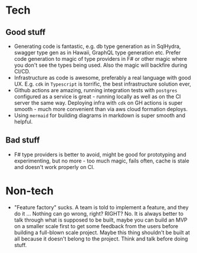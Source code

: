 # Tech

## Good stuff

- Generating code is fantastic, e.g. db type generation as in SqlHydra, swagger type gen as in Hawaii, GraphQL type generation etc. Prefer code generation to magic of type providers in F# or other magic where you don't see the types being used. Also the magic will backfire during CI/CD.
- Infrastructure as code is awesome, preferably a real language with good UX. E.g. `cdk` in `Typescript` is torrific, the best infrastructure solution ever,
- Github actions are amazing, running integration tests with `postgres` configured as a service is great - running locally as well as on the CI server the same way. Deploying infra with `cdk` on GH actions is super smooth - much more convenient than via aws cloud formation deploys.
- Using `mermaid` for building diagrams in markdown is super smooth and helpful.

## Bad stuff

- F# type providers is better to avoid, might be good for prototyping and experimenting, but no more - too much magic, fails often, cache is stale and doesn't work properly on CI.

# Non-tech

- "Feature factory" sucks. A team is told to implement a feature, and they do it ... Nothing can go wrong, right? RIGHT? No. It is always better to talk through what is supposed to be built, maybe you can build an MVP on a smaller scale first to get some feedback from the users before building a full-blown scale project. Maybe this thing shouldn't be built at all because it doesn't belong to the project. Think and talk before doing stuff.

